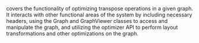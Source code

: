 covers the functionality of optimizing transpose operations in a given graph. It interacts with other functional areas of the system by including necessary headers, using the Graph and GraphViewer classes to access and manipulate the graph, and utilizing the optimizer API to perform layout transformations and other optimizations on the graph.